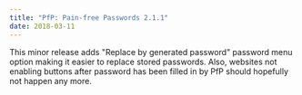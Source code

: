 ```yaml
---
title: "PfP: Pain-free Passwords 2.1.1"
date: 2018-03-11
---
```


This minor release adds "Replace by generated password" password menu option making it easier to replace stored passwords. Also, websites not enabling buttons after password has been filled in by PfP should hopefully not happen any more.
